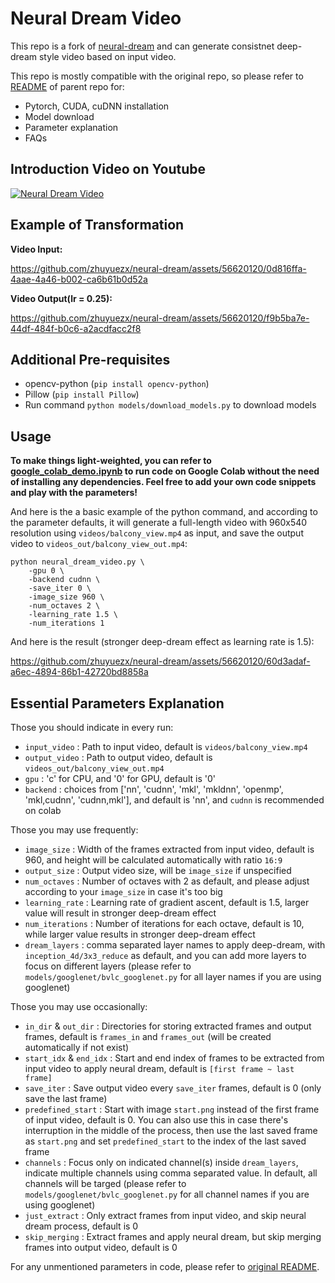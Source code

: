 # Neural Dream Video
This repo is a fork of [neural-dream](https://github.com/ProGamerGov/neural-dream) and can generate consistnet deep-dream style video based on input video.

This repo is mostly compatible with the original repo, so please refer to [README](https://github.com/ProGamerGov/neural-dream/blob/master/README.md) of parent repo for:
- Pytorch, CUDA, cuDNN installation
- Model download
- Parameter explanation
- FAQs

## Introduction Video on Youtube

<!-- https://www.youtube.com/watch?v=UPPRE8dryVU -->
[![Neural Dream Video](https://img.youtube.com/vi/UPPRE8dryVU/0.jpg)](https://www.youtube.com/watch?v=UPPRE8dryVU)

## Example of Transformation

**Video Input:**

https://github.com/zhuyuezx/neural-dream/assets/56620120/0d816ffa-4aae-4a46-b002-ca6b61b0d52a

**Video Output(lr = 0.25):**

https://github.com/zhuyuezx/neural-dream/assets/56620120/f9b5ba7e-44df-484f-b0c6-a2acdfacc2f8

## Additional Pre-requisites 

- opencv-python (`pip install opencv-python`)
- Pillow (`pip install Pillow`)
- Run command `python models/download_models.py` to download models

## Usage

**To make things light-weighted, you can refer to  [google_colab_demo.ipynb](https://colab.research.google.com/drive/1cGsbUHWECPCAjSV7_mKuS3t7IWC7kHSf?usp=sharing) to run code on Google Colab without the need of installing any dependencies. Feel free to add your own code snippets and play with the parameters!**

And here is the a basic example of the python command, and according to the parameter defaults, it will generate a full-length video with 960x540 resolution using `videos/balcony_view.mp4` as input, and save the output video to `videos_out/balcony_view_out.mp4`:
```
python neural_dream_video.py \
    -gpu 0 \
    -backend cudnn \
    -save_iter 0 \
    -image_size 960 \
    -num_octaves 2 \
    -learning_rate 1.5 \
    -num_iterations 1
```
And here is the result (stronger deep-dream effect as learning rate is 1.5):

https://github.com/zhuyuezx/neural-dream/assets/56620120/60d3adaf-a6ec-4894-86b1-42720bd8858a

## Essential Parameters Explanation

Those you should indicate in every run:
- `input_video` : Path to input video, default is `videos/balcony_view.mp4`
- `output_video` : Path to output video, default is `videos_out/balcony_view_out.mp4`
- `gpu` : 'c' for CPU, and '0' for GPU, default is '0'
- `backend` : choices from ['nn', 'cudnn', 'mkl', 'mkldnn', 'openmp', 'mkl,cudnn', 'cudnn,mkl'], and default is 'nn', and `cudnn` is recommended on colab

Those you may use frequently:
- `image_size` : Width of the frames extracted from input video, default is 960, and height will be calculated automatically with ratio `16:9`
- `output_size` : Output video size, will be `image_size` if unspecified
- `num_octaves` : Number of octaves with 2 as default, and please adjust according to your `image_size` in case it's too big
- `learning_rate` : Learning rate of gradient ascent, default is 1.5, larger value will result in stronger deep-dream effect
- `num_iterations` : Number of iterations for each octave, default is 10, while larger value results in stronger deep-dream effect
- `dream_layers` : comma separated layer names to apply deep-dream, with `inception_4d/3x3_reduce` as default, and you can add more layers to focus on different layers (please refer to `models/googlenet/bvlc_googlenet.py` for all layer names if you are using googlenet)
  
Those you may use occasionally:
- `in_dir` & `out_dir` : Directories for storing extracted frames and output frames, default is `frames_in` and `frames_out` (will be created automatically if not exist)
- `start_idx` & `end_idx` : Start and end index of frames to be extracted from input video to apply neural dream, default is `[first frame ~ last frame]`
- `save_iter` : Save output video every `save_iter` frames, default is 0 (only save the last frame)
- `predefined_start` : Start with image `start.png` instead of the first frame of input video, default is 0. You can also use this in case there's interruption in the middle of the process, then use the last saved frame as `start.png` and set `predefined_start` to the index of the last saved frame
- `channels` : Focus only on indicated channel(s) inside `dream_layers`, indicate multiple channels using comma separated value. In default, all channels will be targed (please refer to `models/googlenet/bvlc_googlenet.py` for all channel names if you are using googlenet)
- `just_extract` : Only extract frames from input video, and skip neural dream process, default is 0
- `skip_merging` : Extract frames and apply neural dream, but skip merging frames into output video, default is 0

For any unmentioned parameters in code, please refer to [original README](https://github.com/ProGamerGov/neural-dream/blob/master/README.md#usage).